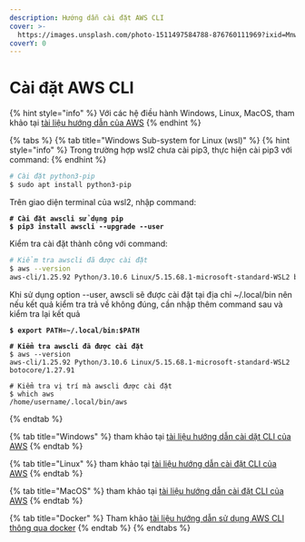 ```yaml
---
description: Hướng dẫn cài đặt AWS CLI
cover: >-
  https://images.unsplash.com/photo-1511497584788-876760111969?ixid=MnwxMjA3fDB8MHxwaG90by1wYWdlfHx8fGVufDB8fHx8&ixlib=rb-1.2.1&auto=format&fit=crop&w=3432&q=80
coverY: 0
---
```


# Cài đặt AWS CLI

{% hint style="info" %}
Với các hệ điều hành Windows, Linux, MacOS, tham khảo tại [tài liệu hướng dẫn của AWS](https://docs.aws.amazon.com/cli/latest/userguide/getting-started-install.html)&#x20;
{% endhint %}

{% tabs %}
{% tab title="Windows Sub-system for Linux (wsl)" %}
{% hint style="info" %}
Trong trường hợp wsl2 chưa cài pip3, thực hiện cài pip3 với command:
{% endhint %}

```bash
# Cài đặt python3-pip
$ sudo apt install python3-pip
```



Trên giao diện terminal của wsl2, nhập command:

<pre class="language-bash"><code class="lang-bash"><strong># Cài đặt awscli sử dụng pip
</strong><strong>$ pip3 install awscli --upgrade --user</strong></code></pre>



Kiểm tra cài đặt thành công với command:

```bash
# Kiểm tra awscli đã được cài đặt
$ aws --version
aws-cli/1.25.92 Python/3.10.6 Linux/5.15.68.1-microsoft-standard-WSL2 botocore/1.27.91
```

Khi sử dụng option --user, awscli sẽ được cài đặt tại địa chỉ \~/.local/bin nên nếu kết quả kiểm tra trả về không đúng, cần nhập thêm command sau và kiểm tra lại kết quả

<pre class="language-bash"><code class="lang-bash"><strong>$ export PATH=~/.local/bin:$PATH
</strong><strong>
</strong><strong># Kiểm tra awscli đã được cài đặt
</strong>$ aws --version
aws-cli/1.25.92 Python/3.10.6 Linux/5.15.68.1-microsoft-standard-WSL2 botocore/1.27.91

# Kiểm tra vị trí mà awscli được cài đặt
$ which aws
/home/username/.local/bin/aws</code></pre>
{% endtab %}

{% tab title="Windows" %}
tham khảo tại [tài liệu hướng dẫn cài dặt CLI của AWS](https://docs.aws.amazon.com/cli/latest/userguide/getting-started-install.html)
{% endtab %}

{% tab title="Linux" %}
tham khảo tại [tài liệu hướng dẫn cài đặt CLI của AWS](https://docs.aws.amazon.com/cli/latest/userguide/getting-started-install.html)
{% endtab %}

{% tab title="MacOS" %}
tham khảo tại [tài liệu hướng dẫn cài đặt CLI của AWS](https://docs.aws.amazon.com/cli/latest/userguide/getting-started-install.html)
{% endtab %}

{% tab title="Docker" %}
Tham khảo [tài liệu hướng dẫn sử dụng AWS CLI thông qua docker](https://docs.aws.amazon.com/cli/latest/userguide/install-cliv2-docker.html)
{% endtab %}
{% endtabs %}





